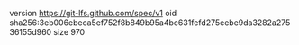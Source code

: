 version https://git-lfs.github.com/spec/v1
oid sha256:3eb006ebeca5ef752f8b849b95a4bc631fefd275eebe9da3282a27536155d960
size 970
